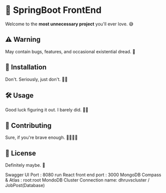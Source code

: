 # 🚀 SpringBoot FrontEnd

Welcome to the **most unnecessary project** you'll ever love. 😅

## ⚠️ Warning

May contain bugs, features, and occasional existential dread. 🤯

## 💾 Installation

Don't. Seriously, just don't. 🙅‍♂️

## 🛠️ Usage

Good luck figuring it out. I barely did. 🤷‍♂️

## 🤝 Contributing

Sure, if you're brave enough. 🦸‍♂️🦸‍♀️

## 📜 License

Definitely maybe. 🤔

Swagger UI Port : 8080
run React front end port : 3000
MongoDB Compass & Atlas : root:root
MondoDB Cluster Connection name: dhruvscluster / JobPost(Database)
